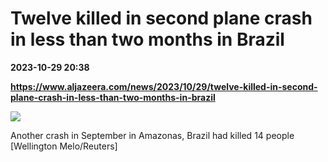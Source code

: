 # Twelve killed in second plane crash in less than two months in Brazil

**2023-10-29 20:38**

**https://www.aljazeera.com/news/2023/10/29/twelve-killed-in-second-plane-crash-in-less-than-two-months-in-brazil**

![](https://www.aljazeera.com/wp-content/uploads/2023/09/2023-09-17T025420Z_1989111683_RC2W93AZEG3J_RTRMADP_3_BRAZIL-PLANE-CRASH-1694925131.jpg?resize=770%2C513&quality=80)

Another crash in September in Amazonas, Brazil had killed 14 people \[Wellington Melo/Reuters\]